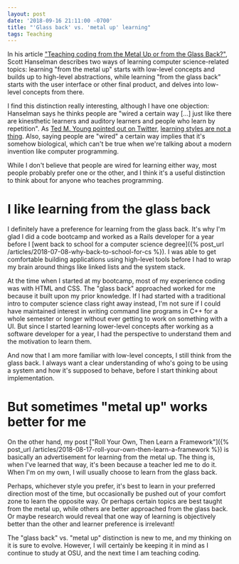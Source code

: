 ```yaml
---
layout: post
date: '2018-09-16 21:11:00 -0700'
title: "'Glass back' vs. 'metal up' learning"
tags: Teaching
---
```

In his article ["Teaching coding from the Metal Up or from the Glass Back?"](https://www.hanselman.com/blog/TeachingCodingFromTheMetalUpOrFromTheGlassBack.aspx), Scott Hanselman describes two ways of learning computer science-related topics: learning "from the metal up" starts with low-level concepts and builds up to high-level abstractions, while learning "from the glass back" starts with the user interface or other final product, and delves into low-level concepts from there.

I find this distinction really interesting, although I have one objection: Hanselman says he thinks people are "wired a certain way [...] just like there are kinesthetic learners and auditory learners and people who learn by repetition". As [Ted M. Young pointed out on Twitter](https://twitter.com/jitterted/status/1041366266122915846), [learning styles are not a thing](https://www.theatlantic.com/science/archive/2018/04/the-myth-of-learning-styles/557687/). Also, saying people are "wired" a certain way implies that it's somehow biological, which can't be true when we're talking about a modern invention like computer programming.

While I don't believe that people are wired for learning either way, most people probably prefer one or the other, and I think it's a useful distinction to think about for anyone who teaches programming.

# I like learning from the glass back

I definitely have a preference for learning from the glass back. It's why I'm glad I did a code bootcamp and worked as a Rails developer for a year before I [went back to school for a computer science degree]({% post_url /articles/2018-07-08-why-back-to-school-for-cs %}). I was able to get comfortable building applications using high-level tools before I had to wrap my brain around things like linked lists and the system stack.

At the time when I started at my bootcamp, most of my experience coding was with HTML and CSS. The "glass back" approached worked for me because it built upon my prior knowledge. If I had started with a traditional intro to computer science class right away instead, I'm not sure if I could have maintained interest in writing command line programs in C++ for a whole semester or longer without ever getting to work on something with a UI. But since I started learning lower-level concepts after working as a software developer for a year, I had the perspective to understand them and the motivation to learn them.

And now that I am more familiar with low-level concepts, I still think from the glass back. I always want a clear understanding of who's going to be using a system and how it's supposed to behave, before I start thinking about implementation.

# But sometimes "metal up" works better for me

On the other hand, my post ["Roll Your Own, Then Learn a Framework"]({% post_url /articles/2018-08-17-roll-your-own-then-learn-a-framework %}) is basically an advertisement for learning from the metal up. The thing is, when I've learned that way, it's been because a teacher led me to do it. When I'm on my own, I will usually choose to learn from the glass back.

Perhaps, whichever style you prefer, it's best to learn in your preferred direction most of the time, but occasionally be pushed out of your comfort zone to learn the opposite way. Or perhaps certain topics are best taught from the metal up, while others are better approached from the glass back. Or maybe research would reveal that one way of learning is objectively better than the other and learner preference is irrelevant!

The "glass back" vs. "metal up" distinction is new to me, and my thinking on it is sure to evolve. However, I will certainly be keeping it in mind as I continue to study at OSU, and the next time I am teaching coding.
